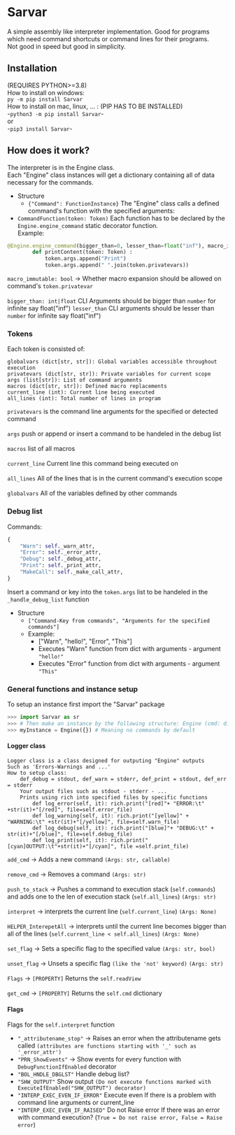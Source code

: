 # Sarvar
A simple assembly like interpreter implementation. 
Good for programs which need command shortcuts or command lines for their programs.\
Not good in speed but good in simplicity.
## Installation
(REQUIRES PYTHON>=3.8)\
How to install on windows:\
    ```
    py -m pip install Sarvar
    ```\
How to install on mac, linux, ... : (PIP HAS TO BE INSTALLED)\
    -```
    python3 -m pip install Sarvar
    ```-\
    or\
    -```
    pip3 install Sarvar
    ```-
## How does it work?
The interpreter is in the Engine class.\
Each "Engine" class instances will get a dictionary containing all of data necessary for the commands.
* Structure
  - `{"Command": FunctionInstance}`
The "Engine" class calls a defined command's function with the specified arguments:
* `CommandFunction(token: Token)`
Each function has to be declared by the `Engine.engine_command` static decorator function.\
Example:
```python
@Engine.engine_command(bigger_than=0, lesser_than=float("inf"), macro_immutable=False)
        def printContent(token: Token) :
            token.args.append("Print")
            token.args.append(" ".join(token.privatevars))
```
```macro_immutable: bool``` -> Whether macro expansion should be allowed on command's `token.privatevar`\
\
```bigger_than: int|float``` CLI Arguments should be bigger than `number` for infinite say float("inf")
```lesser_than``` CLI arguments should be lesser than `number` for infinite say float("inf")
### Tokens
Each token is consisted of:
```
globalvars (dict[str, str]): Global variables accessible throughout execution
privatevars (dict[str, str]): Private variables for current scope
args (list[str]): List of command arguments
macros (dict[str, str]): Defined macro replacements
current_line (int): Current line being executed
all_lines (int): Total number of lines in program
````
`privatevars` is the command line arguments for the specified or detected command\
\
`args` push or append or insert a command to be handeled in the debug list\
\
`macros` list of all macros\
\
`current_line` Current line this command being executed on\
\
`all_lines` All of the lines that is in the current command's execution scope\
\
`globalvars` All of the variables defined by other commands
### Debug list
Commands:
```python
{
    "Warn": self._warn_attr,
    "Error": self._error_attr,
    "Debug": self._debug_attr,
    "Print": self._print_attr,
    "MakeCall": self._make_call_attr,
}
```
Insert a command or key into the `token.args` list to be handeled in the `_handle_debug_list` function
- Structure
  * `["Command-Key from commands", "Arguments for the specified commands"]`
  * Example:
    - ["Warn", "hello!", "Error", "This"]
    - Executes "Warn" function from dict with arguments - argument `"hello!"`
    - Executes "Error" function from dict with arguments - argument `"This"`
### General functions and instance setup
To setup an instance first import the "Sarvar" package
```python
>>> import Sarvar as sr
>>> # Then make an instance by the following structure: Engine (cmd: dict[str, callable], logger: Logger = Logger() #Optional# )
>>> myInstance = Engine({}) # Meaning no commands by default
```
#### Logger class
    Logger class is a class designed for outputing "Engine" outputs
    Such as 'Errors-Warnings and ...'
    How to setup class:
        def_debug = stdout, def_warn = stderr, def_print = stdout, def_err = stderr
        Your output files such as stdout - stderr - ...
        Prints using rich into specified files by specific functions
            def log_error(self, it): rich.print("[red]"+ "ERROR:\t" +str(it)+"[/red]", file=self.error_file)
            def log_warning(self, it): rich.print("[yellow]" + "WARNING:\t" +str(it)+"[/yellow]", file=self.warn_file)
            def log_debug(self, it): rich.print("[blue]"+ "DEBUG:\t" + str(it)+"[/blue]", file=self.debug_file)
            def log_print(self, it): rich.print("[cyan]OUTPUT:\t"+str(it)+"[/cyan]", file =self.print_file)

`add_cmd` -> Adds a new command `(Args: str, callable)`\
\
`remove_cmd` -> Removes a command `(Args: str)`\
\
`push_to_stack` -> Pushes a command to execution stack (`self.commands`) and adds one to the len of execution stack (`self.all_lines`) `(Args: str)`\
\
`interpret` -> interprets the current line (`self.current_line`) `(Args: None)`\
\
`HELPER_InterepetAll` -> interprets until the current line becomes bigger than all of the lines (`self.current_line < self.all_lines`)
`(Args: None)`\
\
`set_flag` -> Sets a specific flag to the specified value `(Args: str, bool)`\
\
`unset_flag` -> Unsets a specific flag `(like the 'not' keyword)` `(Args: str)`\
\
`Flags` -> `[PROPERTY]` Returns the `self.readView`\
\
`get_cmd` -> `[PROPERTY]` Returns the `self.cmd` dictionary
#### Flags
Flags for the `self.interpret` function
* `"_attributename_stop"` -> Raises an error when the attributename gets called `(attributes are functions starting with '_' such as '_error_attr')`
* `"PRN_ShowEvents"` -> Show events for every function with `DebugFunctionIfEnabled` decorator
* `"BOL_HNDLE_DBGLST"` Handle debug list?
* `"SHW_OUTPUT"` Show output `(Do not execute functions marked with ExecuteIfEnabled("SHW_OUTPUT") decorator)`
* `"INTERP_EXEC_EVEN_IF_ERROR"` Execute even If there is a problem with command line arguments or current_line
* `"INTERP_EXEC_EVEN_IF_RAISED"` Do not Raise error If there was an error with command execution? (`True = Do not raise error, False = Raise error`)

